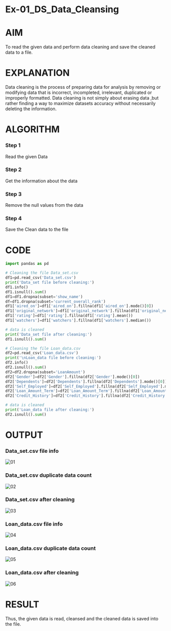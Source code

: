 # Ex-01_DS_Data_Cleansing


# AIM
To read the given data and perform data cleaning and save the cleaned data to a file. 

# EXPLANATION
Data cleaning is the process of preparing data for analysis by removing or modifying data that is incorrect, incompleted, irrelevant, duplicated or improperly formatted. 
Data cleaning is not simply about erasing data ,but rather finding a way to maximize datasets accuracy without necessarily deleting the information. 

# ALGORITHM
### Step 1
Read the given Data
### Step 2
Get the information about the data
### Step 3
Remove the null values from the data
### Step 4
Save the Clean data to the file

# CODE
```python
import pandas as pd

# Cleaning the file Data_set.csv
df1=pd.read_csv('Data_set.csv')
print('Data_set file before cleaning:')
df1.info()
df1.isnull().sum()
df1=df1.dropna(subset='show_name')
df=df1.dropna(subset='current_overall_rank')
df1['aired_on']=df1['aired_on'].fillna(df1['aired_on'].mode()[0])
df1['original_network']=df1['original_network'].fillna(df1['original_network'].mode()[0])
df1['rating']=df1['rating'].fillna(df1['rating'].mean())
df1['watchers']=df1['watchers'].fillna(df1['watchers'].median())

# data is cleaned
print('Data_set file after cleaning:')
df1.isnull().sum()

# Cleaning the file Loan_data.csv
df2=pd.read_csv('Loan_data.csv')
print('\nLoan_data file before cleaning:')
df2.info()
df2.isnull().sum()
df2=df2.dropna(subset='LoanAmount')
df2['Gender']=df2['Gender'].fillna(df2['Gender'].mode()[0])
df2['Dependents']=df2['Dependents'].fillna(df2['Dependents'].mode()[0])
df2['Self_Employed']=df2['Self_Employed'].fillna(df2['Self_Employed'].mode()[0])
df2['Loan_Amount_Term']=df2['Loan_Amount_Term'].fillna(df2['Loan_Amount_Term'].mode()[0])
df2['Credit_History']=df2['Credit_History'].fillna(df2['Credit_History'].mode()[0])

# data is cleaned
print('Loan_data file after cleaning:')
df2.isnull().sum()
```

# OUTPUT
### Data_set.csv file info
![01](https://github.com/yasin-sharif/ODD2023-Datascience-Ex01/assets/105559022/c72221db-db75-491f-906f-df68e2d36b6d)
### Data_set.csv duplicate data count
![02](https://github.com/yasin-sharif/ODD2023-Datascience-Ex01/assets/105559022/7eb8166b-9bd6-47a3-b100-082a3f7a414d)
### Data_set.csv after cleaning
![03](https://github.com/yasin-sharif/ODD2023-Datascience-Ex01/assets/105559022/316c305d-6ba2-4df8-b779-88f0a48cf416)
### Loan_data.csv file info
![04](https://github.com/yasin-sharif/ODD2023-Datascience-Ex01/assets/105559022/b33b8b19-1c41-489c-b488-9a0580aa4984)
### Loan_data.csv duplicate data count
![05](https://github.com/yasin-sharif/ODD2023-Datascience-Ex01/assets/105559022/81e3c5a5-fffd-490c-a7f1-4d361b1aa5bd)
### Loan_data.csv after cleaning
![06](https://github.com/yasin-sharif/ODD2023-Datascience-Ex01/assets/105559022/10c1c78e-5253-4e96-a153-b1192b8b796c)

# RESULT
Thus, the given data is read, cleansed and the cleaned data is saved into the file. 







